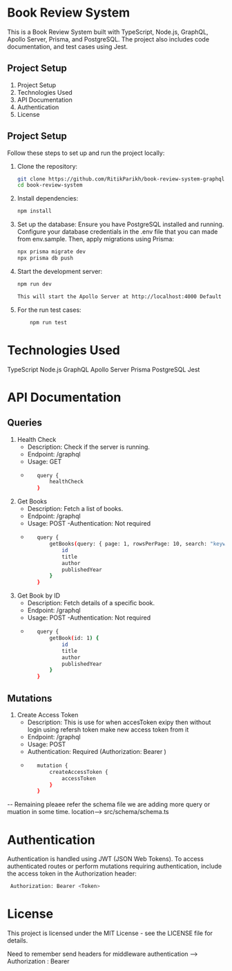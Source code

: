 # Book Review System

This is a Book Review System built with TypeScript, Node.js, GraphQL, Apollo Server, Prisma, and PostgreSQL. The project also includes code documentation, and test cases using Jest.

## Project Setup

1. Project Setup
2. Technologies Used
3. API Documentation
4. Authentication
5. License

## Project Setup

Follow these steps to set up and run the project locally:

1. Clone the repository:
   ```bash
   git clone https://github.com/RitikParikh/book-review-system-graphql.git
   cd book-review-system

2. Install dependencies:
    ```bash
    npm install

3. Set up the database:
    Ensure you have PostgreSQL installed and running. Configure your database credentials in the .env file that you can made from env.sample. Then, apply migrations using Prisma:

    ```bash
    npx prisma migrate dev
    npx prisma db push

4. Start the development server:
    ```bash
    npm run dev

    This will start the Apollo Server at http://localhost:4000 Default Port:4000

5. For the run test cases:
    ```bash
        npm run test
    ```
# Technologies Used
TypeScript
Node.js
GraphQL
Apollo Server
Prisma
PostgreSQL
Jest

# API Documentation

## Queries

1. Health Check
   - Description: Check if the server is running.
   - Endpoint: /graphql
   - Usage: GET
   - ```bash
        query {
            healthCheck
        }

2. Get Books
   - Description: Fetch a list of books.
   - Endpoint: /graphql
   - Usage: POST
   -Authentication: Not required
   - ```bash
        query {
            getBooks(query: { page: 1, rowsPerPage: 10, search: "keyword" }) {
                id
                title
                author
                publishedYear
            }
        }

3. Get Book by ID
   - Description: Fetch details of a specific book.
   - Endpoint: /graphql
   - Usage: POST
   -Authentication: Not required
   - ```bash
        query {
            getBook(id: 1) {
                id
                title
                author
                publishedYear
            }
        }

## Mutations

1. Create Access Token
   - Description: This is use for when accesToken exipy then without login using refersh token make new access token from it
   - Endpoint: /graphql
   - Usage: POST
   - Authentication: Required (Authorization: Bearer <Token>)
   - ```bash
        mutation {
            createAccessToken {
                accessToken
            }
        }

-- Remaining pleaee refer the schema file we are adding more query or muation in some time. location--> src/schema/schema.ts

# Authentication

Authentication is handled using JWT (JSON Web Tokens). To access authenticated routes or perform mutations requiring authentication, include the access token in the Authorization header:
```bash
 Authorization: Bearer <Token>
```

# License
This project is licensed under the MIT License - see the LICENSE file for details.


Need to remember send headers for middleware authentication --> Authorization : Bearer <Token>